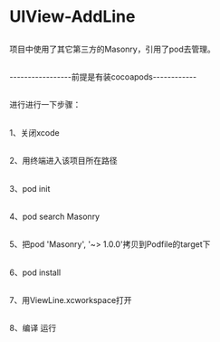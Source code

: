 # UIView-AddLine

##
项目中使用了其它第三方的Masonry，引用了pod去管理。

##
-----------------前提是有装cocoapods------------

##
进行进行一下步骤：

##
1、关闭xcode

##
2、用终端进入该项目所在路径

##
3、pod init

##
4、pod search Masonry

##
5、把pod 'Masonry', '~> 1.0.0'拷贝到Podfile的target下

##
6、pod install

##
7、用ViewLine.xcworkspace打开

##
8、编译 运行